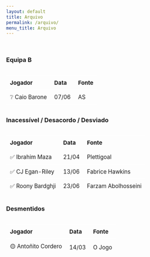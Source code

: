 ```yaml
---
layout: default
title: Arquivo
permalink: /arquivo/
menu_title: Arquivo
---
```


<style>
  table {
    width: 100%;
    border-collapse: collapse;
    margin: 2rem 0;
    font-size: 0.95rem;
  }

  th, td {
    border: 1px solid rgba(255, 255, 255, 0.2);
    padding: 0.6rem;
    text-align: left;
  }

  th {
    background-color: rgba(255, 255, 255, 0.05);
  }

  @media (max-width: 600px) {
    table {
      font-size: 0.85rem;
    }
  }
</style>

<br>

### Equipa B

| Jogador       | Data  | Fonte |
|---------------|-------|-------|
| ❔ Caio Barone | 07/06 | AS    |

### Inacessível / Desacordo / Desviado

| Jogador            | Data  | Fonte               |
|--------------------|-------|---------------------|
| ✅ Ibrahim Maza    | 21/04 | Plettigoal          |
| ✅ CJ Egan-Riley   | 13/06 | Fabrice Hawkins     |
| ✅ Roony Bardghji  | 23/06 | Farzam Abolhosseini |

### Desmentidos

| Jogador              | Data  | Fonte   |
|----------------------|-------|---------|
| 🟡 Antoñito Cordero  | 14/03 | O Jogo  |
